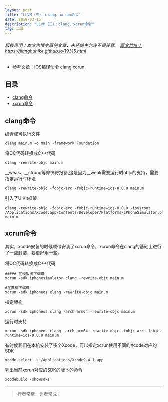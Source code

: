 ```yaml
---
layout: post
title: "LLVM（三）：clang、xcrun命令"
date: 2019-03-15 
description: "LLVM（三）：clang、xcrun命令"
tag: 工具
--- 
```


<h6>
  版权声明：本文为博主原创文章，未经博主允许不得转载。
  <a target="_blank" href="https://jianghuhike.github.io/19315.html">
  原文地址：https://jianghuhike.github.io/19315.html 
  </a>
</h6>

- [参考文章：iOS编译命令 clang xcrun](https://www.jianshu.com/p/80240af0bac6)



## 目录
* [clang命令](#content1)
* [xcrun命令](#content2)


<!-- ************************************************ -->
## <a id="content1"></a> clang命令

编译成可执行文件
```
clang main.m -o main -framework Foundation
```

将OC代码转换成C++代码
```
clang -rewrite-objc main.m
```

__weak、__strong等修饰符报错,这是因为__weak需要运行时objc的支持，需要指定运行时环境
```
clang -rewrite-objc -fobjc-arc -fobjc-runtime=ios-8.0.0 main.m
```

引入了UIKit框架
```
clang -rewrite-objc -fobjc-arc -fobjc-runtime=ios-8.0.0 -isysroot /Applications/Xcode.app/Contents/Developer/Platforms/iPhoneSimulator.platform/Developer/SDKs/iPhoneSimulator12.1.sdk main.m
```



<!-- ************************************************ -->
## <a id="content2"></a> xcrun命令

其实，xcode安装的时候顺带安装了xcrun命令，xcrun命令在clang的基础上进行了一些封装，要更好用一些。


将OC代码转换成C++代码
```
##### 在模拟器下编译
xcrun -sdk iphonesimulator clang -rewrite-objc main.m

#在真机下编译
xcrun -sdk iphoneos clang -rewrite-objc main.m
```

指定架构
```
xcrun -sdk iphoneos clang -arch arm64 -rewrite-objc main.m
```

运行时支持
```
xcrun -sdk iphoneos clang -arch arm64 -rewrite-objc -fobjc-arc -fobjc-runtime=ios-9.0.0 main.m
```

有时候我们在本机安装了多个Xcode，可以指定xcrun使用不同的Xcode对应的SDK
```
xcode-select -s /Applications/Xcode9.4.1.app
```

列出当前xcrun对应的SDK的版本的命令
```
xcodebuild -showsdks
```



----------
>  行者常至，为者常成！



